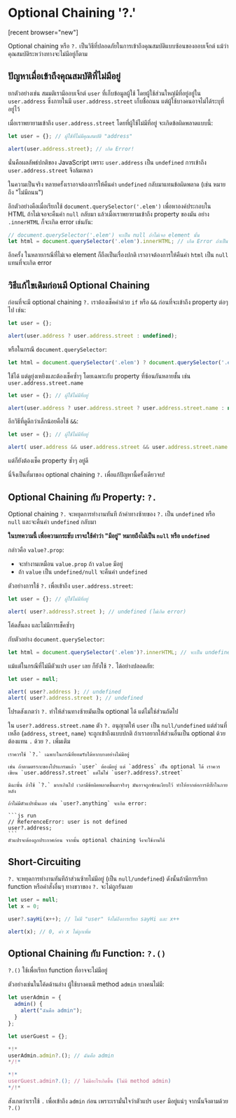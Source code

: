 # Optional Chaining '?.'

[recent browser="new"]

Optional chaining หรือ `?.` เป็นวิธีที่ปลอดภัยในการเข้าถึงคุณสมบัติแบบซ้อนของออบเจ็กต์ แม้ว่าคุณสมบัติระหว่างทางจะไม่มีอยู่ก็ตาม

## ปัญหาเมื่อเข้าถึงคุณสมบัติที่ไม่มีอยู่

ยกตัวอย่างเช่น สมมติเรามีออบเจ็กต์ `user` ที่เก็บข้อมูลผู้ใช้ โดยผู้ใช้ส่วนใหญ่มีที่อยู่อยู่ใน `user.address` ซึ่งภายในมี `user.address.street` เก็บชื่อถนน แต่ผู้ใช้บางคนอาจไม่ได้ระบุที่อยู่ไว้

เมื่อเราพยายามเข้าถึง `user.address.street` โดยที่ผู้ใช้ไม่มีที่อยู่ จะเกิดข้อผิดพลาดแบบนี้:

```js run
let user = {}; // ผู้ใช้ที่ไม่มีคุณสมบัติ "address"

alert(user.address.street); // เกิด Error!
```

นั่นคือผลลัพธ์ปกติของ JavaScript เพราะ `user.address` เป็น `undefined` การเข้าถึง `user.address.street` จึงล้มเหลว

ในความเป็นจริง หลายครั้งเราอาจต้องการให้คืนค่า `undefined` กลับมาแทนข้อผิดพลาด (เช่น หมายถึง "ไม่มีถนน") 

อีกตัวอย่างคือเมื่อเรียกใช้ `document.querySelector('.elem')` เพื่อหาองค์ประกอบใน HTML ถ้าไม่เจอจะคืนค่า `null` กลับมา แล้วเมื่อเราพยายามเข้าถึง property ของมัน อย่าง `.innerHTML` ก็จะเกิด error เช่นกัน:

```js run
// document.querySelector('.elem') จะเป็น null ถ้าไม่เจอ element นั้น
let html = document.querySelector('.elem').innerHTML; // เกิด Error ถ้าเป็น null 
```

อีกครั้ง ในหลายกรณีที่ไม่เจอ element ก็ถือเป็นเรื่องปกติ เราอาจต้องการให้คืนค่า `html` เป็น `null` แทนที่จะเกิด error

## วิธีแก้ไขเดิมก่อนมี Optional Chaining

ก่อนที่จะมี optional chaining `?.` เราต้องเช็คค่าด้วย `if` หรือ `&&` ก่อนที่จะเข้าถึง property ต่อๆ ไป เช่น:

```js
let user = {};

alert(user.address ? user.address.street : undefined);
```

หรือในกรณี `document.querySelector`:

```js run
let html = document.querySelector('.elem') ? document.querySelector('.elem').innerHTML : null;
```

ใช้ได้ แต่ดูยุ่งเหยิงและต้องเช็คซ้ำๆ โดยเฉพาะกับ property ที่ซ้อนกันหลายชั้น เช่น `user.address.street.name`

```js
let user = {}; // ผู้ใช้ไม่มีที่อยู่

alert(user.address ? user.address.street ? user.address.street.name : null : null);
```

อีกวิธีที่ดูดีกว่าเล็กน้อยคือใช้ `&&`:

```js run
let user = {}; // ผู้ใช้ไม่มีที่อยู่

alert( user.address && user.address.street && user.address.street.name ); // undefined (ไม่เกิด error)
```

แต่ก็ยังต้องเช็ค property ซ้ำๆ อยู่ดี

นี่จึงเป็นที่มาของ optional chaining `?.` เพื่อแก้ปัญหานี้ครั้งเดียวจบ!

## Optional Chaining กับ Property: `?.`

Optional chaining `?.` จะหยุดการทำงานทันที ถ้าค่าทางซ้ายของ `?.` เป็น `undefined` หรือ `null` และจะคืนค่า `undefined` กลับมา

**ในบทความนี้ เพื่อความกระชับ เราจะใช้คำว่า "มีอยู่" หมายถึงไม่เป็น `null` หรือ `undefined`**

กล่าวคือ `value?.prop`:
- จะทำงานเหมือน `value.prop` ถ้า `value` มีอยู่
- ถ้า `value` เป็น `undefined/null` จะคืนค่า `undefined`

ตัวอย่างการใช้ `?.` เพื่อเข้าถึง `user.address.street`:

```js run
let user = {}; // ผู้ใช้ไม่มีที่อยู่

alert( user?.address?.street ); // undefined (ไม่เกิด error)
```

โค้ดสั้นลง และไม่มีการเช็คซ้ำๆ

กับตัวอย่าง `document.querySelector`:

```js run
let html = document.querySelector('.elem')?.innerHTML; // จะเป็น undefined ถ้าไม่เจอ element
```

แม้แต่ในกรณีที่ไม่มีตัวแปร `user` เลย ก็ยังใช้ `?.` ได้อย่างปลอดภัย:

```js run
let user = null;

alert( user?.address ); // undefined
alert( user?.address.street ); // undefined
```

โปรดสังเกตว่า `?.` ทำให้ส่วนทางซ้ายมันเป็น optional ได้ แต่ไม่ใช่ส่วนถัดไป

ใน `user?.address.street.name` ตัว `?.` อนุญาตให้ `user` เป็น `null/undefined` แต่ส่วนที่เหลือ (`address`, `street`, `name`) จะถูกเข้าถึงแบบปกติ ถ้าเราอยากให้ส่วนอื่นเป็น optional ด้วย ต้องแทน `.` ด้วย `?.` เพิ่มเติม

```warn header="ใช้ ?. อย่างพอดี"
เราควรใช้ `?.` เฉพาะในกรณีที่ยอมรับได้หากบางอย่างไม่มีอยู่

เช่น ถ้าตามตรรกะของโปรแกรมแล้ว `user` ต้องมีอยู่ แต่ `address` เป็น optional ได้ เราควรเขียน `user.address?.street` แต่ไม่ใช่ `user?.address?.street`

มิฉะนั้น ถ้าใช้ `?.` มากเกินไป เวลามีข้อผิดพลาดขึ้นมาจริงๆ มันอาจถูกซ่อนเงียบไว้ ทำให้ยากต่อการดีบั๊กในภายหลัง
```

````warn header="ตัวแปรทางซ้ายของ ?. ต้องถูกประกาศก่อน"
ถ้าไม่มีตัวแปรนั้นเลย เช่น `user?.anything` จะเกิด error:

```js run
// ReferenceError: user is not defined
user?.address;
```
ตัวแปรจะต้องถูกประกาศก่อน จากนั้น optional chaining จึงจะใช้งานได้
````

## Short-Circuiting

`?.` จะหยุดการทำงานทันทีถ้าส่วนซ้ายไม่มีอยู่ (เป็น `null/undefined`) ดังนั้นถ้ามีการเรียก function หรือคำสั่งอื่นๆ ทางขวาของ `?.` จะไม่ถูกรันเลย

```js run
let user = null;
let x = 0;

user?.sayHi(x++); // ไม่มี "user" จึงไม่ถึงการเรียก sayHi และ x++

alert(x); // 0, ค่า x ไม่ถูกเพิ่ม
```

## Optional Chaining กับ Function: `?.()`  

`?.()` ใช้เพื่อเรียก function ที่อาจจะไม่มีอยู่

ตัวอย่างเช่นในโค้ดด้านล่าง ผู้ใช้บางคนมี method `admin` บางคนไม่มี:

```js run
let userAdmin = {
  admin() {
    alert("ฉันคือ admin");
  }
};

let userGuest = {};

*!*
userAdmin.admin?.(); // ฉันคือ admin
*/!*

*!*  
userGuest.admin?.(); // ไม่มีอะไรเกิดขึ้น (ไม่มี method admin)
*/!*
```

สังเกตว่าเราใช้ `.` เพื่อเข้าถึง `admin` ก่อน เพราะเรามั่นใจว่าตัวแปร `user` มีอยู่แน่ๆ จากนั้นจึงตามด้วย `?.()`